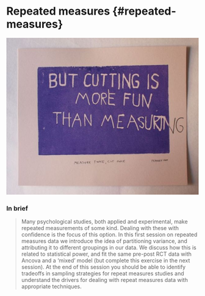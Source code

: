 # Repeated measures {#repeated-measures}

![Image: [Jeff Peachey](https://jeffpeachey.com/2010/12/02/measure-twice-cut-once-woodcut-for-sale/)](images/measure_twice_cut_once.jpg)

### In brief

> Many psychological studies, both applied and experimental, make repeated measurements
> of some kind. Dealing with these with confidence is the focus of this option. In this
> first session on repeated measures data we introduce the idea of partitioning
> variance, and attributing it to different groupings in our data. We discuss how this
> is related to statistical power, and fit the same pre-post RCT data with Ancova and a
> ‘mixed’ model (but complete this exercise in the next session). At the end of this
> session you should be able to identify tradeoffs in sampling strategies for repeat
> measures studies and understand the drivers for dealing with repeat measures data with
> appropriate techniques.



